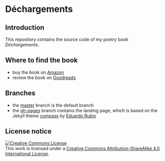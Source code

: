 # Déchargements

## Introduction

This repository contains the source code of my poetry book *Déchargements*.

## Where to find the book

* buy the book on [Amazon](#)
* review the book on [Goodreads](#)

## Branches

* the [master](https://github.com/reale/dechargements) branch is the default branch
* the [gh-pages](https://github.com/reale/dechargements/tree/gh-pages) branch contains the landing page, which is based on the Jekyll theme [compass](https://github.com/excentris/compass) by [Eduardo Rubio](https://github.com/excentris)

## License notice

<a rel="license" href="http://creativecommons.org/licenses/by-sa/4.0/"><img alt="Creative Commons License" style="border-width:0" src="https://i.creativecommons.org/l/by-sa/4.0/88x31.png" /></a><br />This work is licensed under a <a rel="license" href="http://creativecommons.org/licenses/by-sa/4.0/">Creative Commons Attribution-ShareAlike 4.0 International License</a>.
